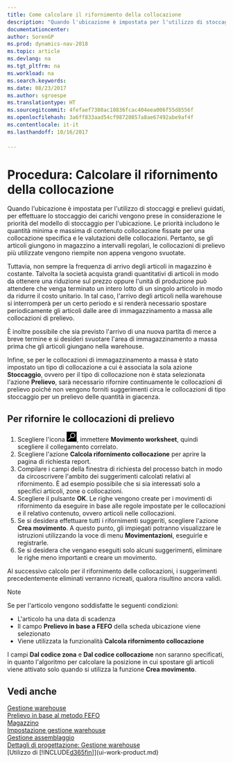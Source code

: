 ```yaml
---
title: Come calcolare il rifornimento della collocazione
description: "Quando l'ubicazione è impostata per l'utilizzo di stoccaggi e prelievi guidati, per effettuare lo stoccaggio dei carichi vengono prese in considerazione le priorità del modello di stoccaggio per l'ubicazione."
documentationcenter: 
author: SorenGP
ms.prod: dynamics-nav-2018
ms.topic: article
ms.devlang: na
ms.tgt_pltfrm: na
ms.workload: na
ms.search.keywords: 
ms.date: 08/23/2017
ms.author: sgroespe
ms.translationtype: HT
ms.sourcegitcommit: 4fefaef7380ac10836fcac404eea006f55d8556f
ms.openlocfilehash: 3a6ff833aad54cf98720857a8ae67492abe9af4f
ms.contentlocale: it-it
ms.lasthandoff: 10/16/2017

---
```

# <a name="how-to-calculate-bin-replenishment"></a>Procedura: Calcolare il rifornimento della collocazione
Quando l'ubicazione è impostata per l'utilizzo di stoccaggi e prelievi guidati, per effettuare lo stoccaggio dei carichi vengono prese in considerazione le priorità del modello di stoccaggio per l'ubicazione. Le priorità includono le quantità minima e massima di contenuto collocazione fissate per una collocazione specifica e le valutazioni delle collocazioni. Pertanto, se gli articoli giungono in magazzino a intervalli regolari, le collocazioni di prelievo più utilizzate vengono riempite non appena vengono svuotate.  

Tuttavia, non sempre la frequenza di arrivo degli articoli in magazzino è costante. Talvolta la società acquista grandi quantitativi di articoli in modo da ottenere una riduzione sul prezzo oppure l'unità di produzione può attendere che venga terminato un intero lotto di un singolo articolo in modo da ridurre il costo unitario. In tal caso, l'arrivo degli articoli nella warehouse si interromperà per un certo periodo e si renderà necessario spostare periodicamente gli articoli dalle aree di immagazzinamento a massa alle collocazioni di prelievo.  

È inoltre possibile che sia previsto l'arrivo di una nuova partita di merce a breve termine e si desideri svuotare l'area di immagazzinamento a massa prima che gli articoli giungano nella warehouse.  

Infine, se per le collocazioni di immagazzinamento a massa è stato impostato un tipo di collocazione a cui è associata la sola azione **Stoccaggio**, ovvero per il tipo di collocazione non è stata selezionata l'azione **Prelievo**, sarà necessario rifornire continuamente le collocazioni di prelievo poiché non vengono forniti suggerimenti circa le collocazioni di tipo stoccaggio per un prelievo delle quantità in giacenza.  

## <a name="to-replenish-pick-bins"></a>Per rifornire le collocazioni di prelievo  
1.  Scegliere l'icona ![Cerca pagina o report](media/ui-search/search_small.png "Cerca pagina o report"), immettere **Movimento worksheet**, quindi scegliere il collegamento correlato.  
2.  Scegliere l'azione **Calcola rifornimento collocazione** per aprire la pagina di richiesta report.  
3.  Compilare i campi della finestra di richiesta del processo batch in modo da circoscrivere l'ambito dei suggerimenti calcolati relativi al rifornimento. È ad esempio possibile che si sia interessati solo a specifici articoli, zone o collocazioni.  
4.  Scegliere il pulsante **OK**. Le righe vengono create per i movimenti di rifornimento da eseguire in base alle regole impostate per le collocazioni e il relativo contenuto, ovvero articoli nelle collocazioni.  
5.  Se si desidera effettuare tutti i rifornimenti suggeriti, scegliere l'azione **Crea movimento**. A questo punto, gli impiegati potranno visualizzare le istruzioni utilizzando la voce di menu **Movimentazioni**, eseguirle e registrarle.  
6.  Se si desidera che vengano eseguiti solo alcuni suggerimenti, eliminare le righe meno importanti e creare un movimento.  

Al successivo calcolo per il rifornimento delle collocazioni, i suggerimenti precedentemente eliminati verranno ricreati, qualora risultino ancora validi.  

> [!NOTE]  
>  Se per l'articolo vengono soddisfatte le seguenti condizioni:  
>   
>  -   L'articolo ha una data di scadenza  
> -   Il campo **Prelievo in base a FEFO** della scheda ubicazione viene selezionato  
> -   Viene utilizzata la funzionalità **Calcola rifornimento collocazione**  
>   
>  I campi **Dal codice zona** e **Dal codice collocazione** non saranno specificati, in quanto l'algoritmo per calcolare la posizione in cui spostare gli articoli viene attivato solo quando si utilizza la funzione **Crea movimento**.  

## <a name="see-also"></a>Vedi anche  
[Gestione warehouse](warehouse-manage-warehouse.md)  
[Prelievo in base al metodo FEFO](warehouse-picking-by-fefo.md)  
[Magazzino](inventory-manage-inventory.md)  
[Impostazione gestione warehouse](warehouse-setup-warehouse.md)     
[Gestione assemblaggio](assembly-assemble-items.md)    
[Dettagli di progettazione: Gestione warehouse](design-details-warehouse-management.md)  
[Utilizzo di [!INCLUDE[d365fin](includes/d365fin_md.md)]](ui-work-product.md)

